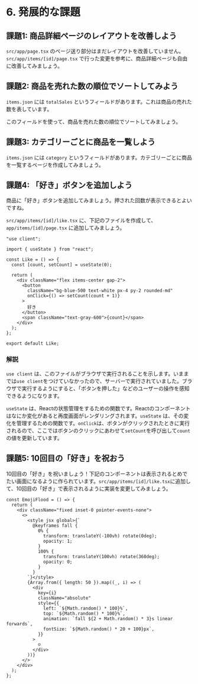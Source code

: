 # 6. 発展的な課題

## 課題1: 商品詳細ページのレイアウトを改善しよう

`src/app/page.tsx` のページ送り部分はまだレイアウトを改善していません。`src/app/items/[id]/page.tsx` で行った変更を参考に、商品詳細ページも自由に改善してみましょう。

## 課題2: 商品を売れた数の順位でソートしてみよう

`items.json` には `totalSales` というフィールドがあります。これは商品の売れた数を表しています。

このフィールドを使って、商品を売れた数の順位でソートしてみましょう。

## 課題3: カテゴリーごとに商品を一覧しよう

`items.json` には `category` というフィールドがあります。カテゴリーごとに商品を一覧するページを作成してみましょう。

## 課題4: 「好き」ボタンを追加しよう

商品に「好き」ボタンを追加してみましょう。押された回数が表示できるとよいですね。

`src/app/items/[id]/like.tsx` に、下記のファイルを作成して、`app/items/[id]/page.tsx` に追加してみましょう。

```tsx
"use client";

import { useState } from "react";

const Like = () => {
  const [count, setCount] = useState(0);

  return (
    <div className="flex items-center gap-2">
      <button
        className="bg-blue-500 text-white px-4 py-2 rounded-md"
        onClick={() => setCount(count + 1)}
      >
        好き
      </button>
      <span className="text-gray-600">{count}</span>
    </div>
  );
};

export default Like;
```

### 解説

`use client` は、このファイルがブラウザで実行されることを示します。いままでは`use client`をつけていなかったので、サーバーで実行されていました。ブラウザで実行するようにすると、「ボタンを押した」などのユーザーの操作を感知できるようになります。

`useState` は、Reactの状態管理をするための関数です。Reactのコンポーネントはなにか変化があると再度画面がレンダリングされます。`useState` は、その変化を管理するための関数です。`onClick`は、ボタンがクリックされたときに実行されるので、ここではボタンのクリックにあわせて`setCount`を呼び出して`count`の値を更新しています。


## 課題5: 10回目の「好き」を祝おう

10回目の「好き」を祝いましょう！下記のコンポーネントは表示されるとめでたい画面になるように作られています。`src/app/items/[id]/like.tsx`に追加して、10回目の「好き」で表示されるように実装を変更してみましょう。

```tsx
const EmojiFlood = () => {
  return (
    <div className="fixed inset-0 pointer-events-none">
      <>
        <style jsx global>{`
          @keyframes fall {
            0% {
              transform: translateY(-100vh) rotate(0deg);
              opacity: 1;
            }
            100% {
              transform: translateY(100vh) rotate(360deg);
              opacity: 0;
            }
          }
        `}</style>
        {Array.from({ length: 50 }).map((_, i) => (
          <div
            key={i}
            className="absolute"
            style={{
              left: `${Math.random() * 100}%`,
              top: `${Math.random() * 100}%`,
              animation: `fall ${2 + Math.random() * 3}s linear forwards`,
              fontSize: `${Math.random() * 20 + 100}px`,
            }}
          >
            ☺️
          </div>
        ))}
      </>
    </div>
  );
};
```
